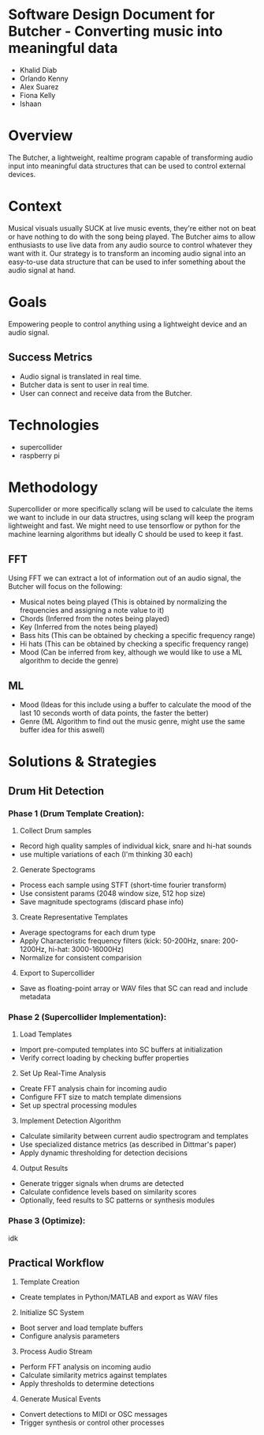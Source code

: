 # Software Design Document for Butcher - Converting music into meaningful data
- Khalid Diab
- Orlando Kenny
- Alex Suarez
- Fiona Kelly
- Ishaan

# Overview
The Butcher, a lightweight, realtime program capable of transforming audio input into meaningful data structures that can be used to control external devices.

# Context
Musical visuals usually SUCK at live music events, they're either not on beat or have nothing to do with the song being played. The Butcher aims to allow enthusiasts to use live data from any audio source to control whatever they want with it. Our strategy is to transform an incoming audio signal into an easy-to-use data structure that can be used to infer something about the audio signal at hand.

# Goals
Empowering people to control anything using a lightweight device and an audio signal.

## Success Metrics
- Audio signal is translated in real time.
- Butcher data is sent to user in real time.
- User can connect and receive data from the Butcher.

# Technologies
- supercollider
- raspberry pi

# Methodology
Supercollider or more specifically sclang will be used to calculate the items we want to include in our data structres, using sclang will keep the program lightweight and fast. We might need to use tensorflow or python for the machine learning algorithms but ideally C should be used to keep it fast.

## FFT
Using FFT we can extract a lot of information out of an audio signal, the Butcher will focus on the following:
- Musical notes being played (This is obtained by normalizing the frequencies and assigning a note value to it)
- Chords (Inferred from the notes being played)
- Key (Inferred from the notes being played)
- Bass hits (This can be obtained by checking a specific frequency range)
- Hi hats (This can be obtained by checking a specific frequency range)
- Mood (Can be inferred from key, although we would like to use a ML algorithm to decide the genre)

## ML
- Mood (Ideas for this include using a buffer to calculate the mood of the last 10 seconds worth of data points, the faster the better)
- Genre (ML Algorithm to find out the music genre, might use the same buffer idea for this aswell)

# Solutions & Strategies
## Drum Hit Detection
### Phase 1 (Drum Template Creation):
1. Collect Drum samples
- Record high quality samples of individual kick, snare and hi-hat sounds
- use multiple variations of each (I'm thinking 30 each)
2. Generate Spectograms
- Process each sample using STFT (short-time fourier transform)
- Use consistent params (2048 window size, 512 hop size)
- Save magnitude spectograms (discard phase info)
3. Create Representative Templates
- Average spectograms for each drum type
- Apply Characteristic frequency filters (kick: 50-200Hz, snare: 200-1200Hz, hi-hat: 3000-16000Hz)
- Normalize for consistent comparision
4. Export to Supercollider
- Save as floating-point array or WAV files that SC can read and include metadata

### Phase 2 (Supercollider Implementation):
1. Load Templates
- Import pre-computed templates into SC buffers at initialization
- Verify correct loading by checking buffer properties
2. Set Up Real-Time Analysis
- Create FFT analysis chain for incoming audio
- Configure FFT size to match template dimensions
- Set up spectral processing modules
3. Implement Detection Algorithm
- Calculate similarity between current audio spectrogram and templates
- Use specialized distance metrics (as described in Dittmar's paper)
- Apply dynamic thresholding for detection decisions
4. Output Results
- Generate trigger signals when drums are detected
- Calculate confidence levels based on similarity scores
- Optionally, feed results to SC patterns or synthesis modules
### Phase 3 (Optimize):
idk 

## Practical Workflow
1. Template Creation
- Create templates in Python/MATLAB and export as WAV files
2. Initialize SC System
- Boot server and load template buffers
- Configure analysis parameters
3. Process Audio Stream
- Perform FFT analysis on incoming audio
- Calculate similarity metrics against templates
- Apply thresholds to determine detections
4. Generate Musical Events
- Convert detections to MIDI or OSC messages
- Trigger synthesis or control other processes
